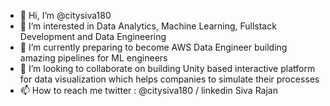 - 👋 Hi, I’m @citysiva180
- 👀 I’m interested in Data Analytics, Machine Learning, Fullstack Development and Data Engineering 
- 🌱 I’m currently preparing to become AWS Data Engineer building amazing pipelines for ML engineers 
- 💞️ I’m looking to collaborate on building Unity based interactive platform for data visualization which helps companies to simulate their processes
- 📫 How to reach me twitter : @citysiva180 / linkedin Siva Rajan

<!---
citysiva180/citysiva180 is a ✨ special ✨ repository because its `README.md` (this file) appears on your GitHub profile.
You can click the Preview link to take a look at your changes.
--->
